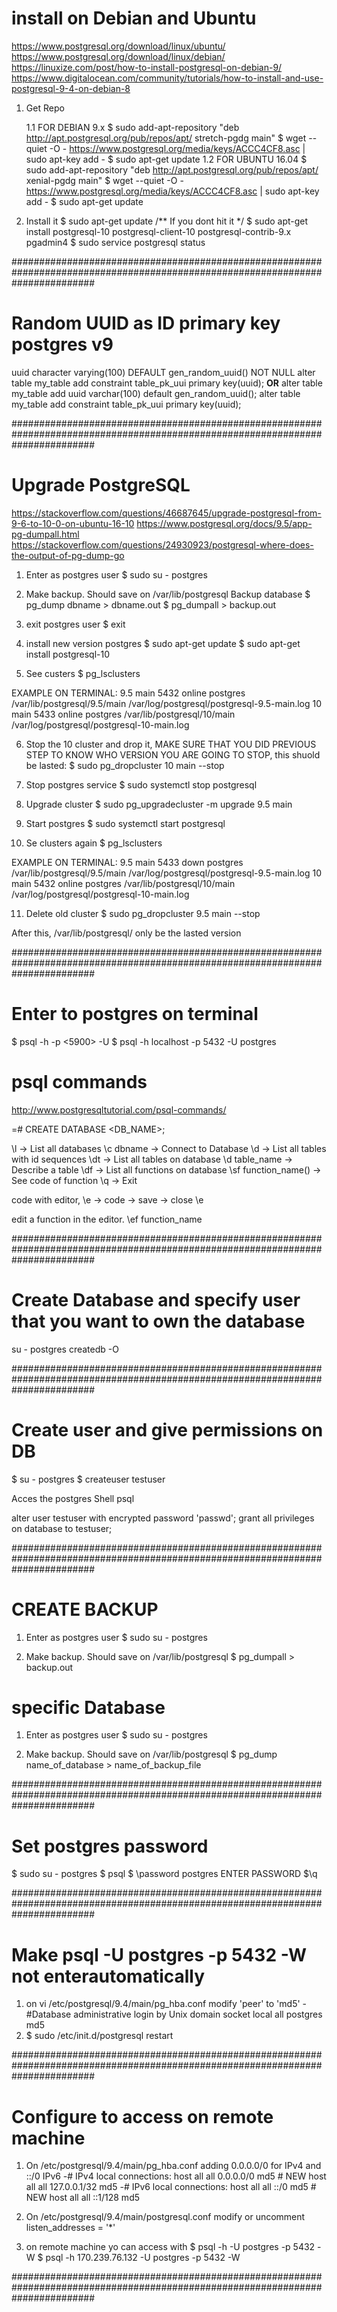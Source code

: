 # install on Debian and Ubuntu
https://www.postgresql.org/download/linux/ubuntu/
https://www.postgresql.org/download/linux/debian/
https://linuxize.com/post/how-to-install-postgresql-on-debian-9/
https://www.digitalocean.com/community/tutorials/how-to-install-and-use-postgresql-9-4-on-debian-8

1. Get Repo

	1.1 FOR DEBIAN 9.x
		$ sudo add-apt-repository "deb http://apt.postgresql.org/pub/repos/apt/ stretch-pgdg main"
		$ wget --quiet -O - https://www.postgresql.org/media/keys/ACCC4CF8.asc | sudo apt-key add -
		$ sudo apt-get update
	1.2 FOR UBUNTU 16.04
		$ sudo add-apt-repository "deb http://apt.postgresql.org/pub/repos/apt/ xenial-pgdg main"
		$ wget --quiet -O - https://www.postgresql.org/media/keys/ACCC4CF8.asc | sudo apt-key add -
		$ sudo apt-get update

2. Install it
$ sudo apt-get update /** If you dont hit it */
$ sudo apt-get install postgresql-10 postgresql-client-10 postgresql-contrib-9.x pgadmin4
$ sudo service postgresql status

###############################################################################################################################

# Random UUID as ID primary key postgres v9
uuid character varying(100) DEFAULT gen_random_uuid() NOT NULL
alter table my_table add constraint table_pk_uui primary key(uuid);
**OR**
alter table my_table add uuid varchar(100) default gen_random_uuid();
alter table my_table add constraint table_pk_uui primary key(uuid);

###############################################################################################################################

# Upgrade PostgreSQL
https://stackoverflow.com/questions/46687645/upgrade-postgresql-from-9-6-to-10-0-on-ubuntu-16-10
https://www.postgresql.org/docs/9.5/app-pg-dumpall.html
https://stackoverflow.com/questions/24930923/postgresql-where-does-the-output-of-pg-dump-go

1. Enter as postgres user
$ sudo su - postgres

2. Make backup. Should save on /var/lib/postgresql Backup database $ pg_dump dbname > dbname.out
$ pg_dumpall > backup.out

3. exit postgres user
$ exit

4. install new version postgres
$ sudo apt-get update
$ sudo apt-get install postgresql-10

5. See custers
$ pg_lsclusters

EXAMPLE ON TERMINAL:
9.5 main    5432 online postgres /var/lib/postgresql/9.5/main /var/log/postgresql/postgresql-9.5-main.log
10  main    5433 online postgres /var/lib/postgresql/10/main  /var/log/postgresql/postgresql-10-main.log

6. Stop the 10 cluster and drop it, MAKE SURE THAT YOU DID PREVIOUS STEP TO KNOW WHO VERSION YOU ARE GOING TO STOP, this shuold be lasted:
$ sudo pg_dropcluster 10 main --stop

7. Stop postgres service
$ sudo systemctl stop postgresql 

8. Upgrade cluster
$ sudo pg_upgradecluster -m upgrade 9.5 main

9. Start postgres
$ sudo systemctl start postgresql

10. Se clusters again
$ pg_lsclusters

EXAMPLE ON TERMINAL:
9.5 main    5433 down   postgres /var/lib/postgresql/9.5/main /var/log/postgresql/postgresql-9.5-main.log
10  main    5432 online postgres /var/lib/postgresql/10/main  /var/log/postgresql/postgresql-10-main.log

11. Delete old cluster
$ sudo pg_dropcluster 9.5 main --stop

After this, /var/lib/postgresql/ only be the lasted version

###############################################################################################################################

# Enter to postgres on terminal

$ psql -h <host> -p <5900> -U <username>
$ psql -h localhost -p 5432 -U postgres

# psql commands
http://www.postgresqltutorial.com/psql-commands/

=# CREATE DATABASE <DB_NAME>;

\l -> List all databases
\c dbname -> Connect to Database
\d -> List all tables with id sequences
\dt -> List all tables on database
\d table_name -> Describe a table
\df -> List all functions on database
\sf function_name() -> See code of function
\q -> Exit

code with editor, \e -> code -> save -> close
\e

edit a function in the editor.
\ef function_name

###############################################################################################################################

# Create Database and specify user that you want to own the database

su - postgres
createdb -O <user> <dbname>

###############################################################################################################################

# Create user and give permissions on DB

$ su - postgres
$ createuser testuser

Acces the postgres Shell psql

alter user testuser with encrypted password 'passwd';
grant all privileges on database <database> to testuser;

###############################################################################################################################

# CREATE BACKUP

1. Enter as postgres user
$ sudo su - postgres

2. Make backup. Should save on /var/lib/postgresql
$ pg_dumpall > backup.out

# specific Database

1. Enter as postgres user
$ sudo su - postgres

2. Make backup. Should save on /var/lib/postgresql
$ pg_dump name_of_database > name_of_backup_file

###############################################################################################################################

# Set postgres password
$ sudo su - postgres
$ psql
$ \password postgres
ENTER PASSWORD
$\q

###############################################################################################################################

# Make psql -U postgres -p 5432 -W not enterautomatically
1. on vi /etc/postgresql/9.4/main/pg_hba.conf modify 'peer' to 'md5'
-#Database administrative login by Unix domain socket 
local   all             postgres 	md5
3. $ sudo /etc/init.d/postgresql restart

###############################################################################################################################

# Configure to access on remote machine
1. On /etc/postgresql/9.4/main/pg_hba.conf adding 0.0.0.0/0 for IPv4 and ::/0 IPv6
-# IPv4 local connections:
host    all             all             0.0.0.0/0               md5 # NEW
host    all             all             127.0.0.1/32            md5
-# IPv6 local connections:
host    all             all             ::/0                    md5 # NEW
host    all             all             ::1/128                 md5

2. On /etc/postgresql/9.4/main/postgresql.conf modify or uncomment
listen_addresses = '*'

3. on remote machine yo can access with
$ psql -h <IP> -U postgres -p 5432 -W
$ psql -h 170.239.76.132 -U postgres -p 5432 -W

###############################################################################################################################